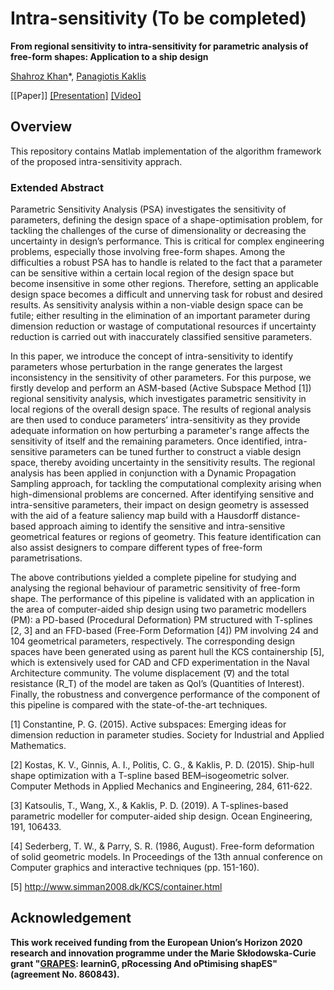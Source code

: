 # Intra-sensitivity (To be completed) 


**From regional sensitivity to intra-sensitivity for parametric analysis of free-form shapes: Application to a ship design**

[Shahroz Khan](https://www.shahrozkhan.info/)\*, [Panagiotis Kaklis](https://www.strath.ac.uk/staff/kaklispanagiotisprof/)

[[Paper]] [[Presentation]](-) [[Video]](-)


## Overview

This repository contains Matlab implementation of the algorithm framework of the proposed intra-sensitivity apprach. 

### Extended Abstract
Parametric Sensitivity Analysis (PSA) investigates the sensitivity of parameters, defining the design space of a shape-optimisation problem, for tackling the challenges of the curse of dimensionality or decreasing the uncertainty in design’s performance. This is critical for complex engineering problems, especially those involving free-form shapes. Among the difficulties a robust PSA has to handle is related to the fact that a parameter can be sensitive within a certain local region of the design space but become insensitive in some other regions. Therefore, setting an applicable design space becomes a difficult and unnerving task for robust and desired results. As sensitivity analysis within a non-viable design space can be futile; either resulting in the elimination of an important parameter during dimension reduction or wastage of computational resources if uncertainty reduction is carried out with inaccurately classified sensitive parameters.

In this paper, we introduce the concept of intra-sensitivity to identify parameters whose perturbation in the range generates the largest inconsistency in the sensitivity of other parameters. For this purpose, we firstly develop and perform an ASM-based (Active Subspace Method [1]) regional sensitivity analysis, which investigates parametric sensitivity in local regions of the overall design space.  The results of regional analysis are then used to conduce parameters’ intra-sensitivity as they provide adequate information on how perturbing a parameter's range affects the sensitivity of itself and the remaining parameters. Once identified, intra-sensitive parameters can be tuned further to construct a viable design space, thereby avoiding uncertainty in the sensitivity results. The regional analysis has been applied in conjunction with a Dynamic Propagation Sampling approach, for tackling the computational complexity arising when high-dimensional problems are concerned. After identifying sensitive and intra-sensitive parameters, their impact on design geometry is assessed with the aid of a feature saliency map build with a Hausdorff distance-based approach aiming to identify the sensitive and intra-sensitive geometrical features or regions of geometry. This feature identification can also assist designers to compare different types of free-form parametrisations. 

The above contributions yielded a complete pipeline for studying and analysing the regional behaviour of parametric sensitivity of free-form shape. The performance of this pipeline is validated with an application in the area of computer-aided ship design using two parametric modellers (PM): a PD-based (Procedural Deformation) PM structured with T-splines [2, 3] and an FFD-based (Free-Form Deformation [4]) PM involving 24 and 104 geometrical parameters, respectively. The corresponding design spaces have been generated using as parent hull the KCS containership [5], which is extensively used for CAD and CFD experimentation in the Naval Architecture community. The volume displacement (∇) and the total resistance (R_T) of the model are taken as QoI’s (Quantities of Interest). Finally, the robustness and convergence performance of the component of this pipeline is compared with the state-of-the-art techniques.

[1] Constantine, P. G. (2015). Active subspaces: Emerging ideas for dimension reduction in parameter studies. Society for Industrial and Applied Mathematics.

[2] Kostas, K. V., Ginnis, A. I., Politis, C. G., & Kaklis, P. D. (2015). Ship-hull shape optimization with a T-spline based BEM–isogeometric solver. Computer Methods in Applied Mechanics and Engineering, 284, 611-622.

[3] Katsoulis, T., Wang, X., & Kaklis, P. D. (2019). A T-splines-based parametric modeller for computer-aided ship design. Ocean Engineering, 191, 106433.

[4] Sederberg, T. W., & Parry, S. R. (1986, August). Free-form deformation of solid geometric models. In Proceedings of the 13th annual conference on Computer graphics and interactive techniques (pp. 151-160).

[5] http://www.simman2008.dk/KCS/container.html

## Acknowledgement 
**This work received funding from the European Union’s Horizon 2020 research and innovation programme under the Marie Skłodowska-Curie grant "[GRAPES](http://grapes-network.eu/): learninG, pRocessing And oPtimising shapES" (agreement No. 860843).**
